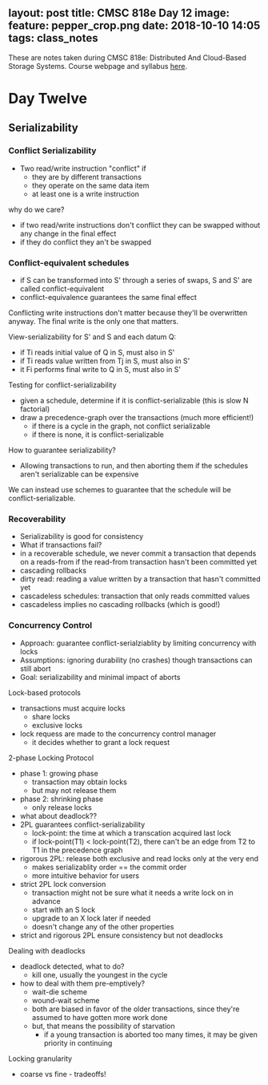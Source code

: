 layout: post
title:  CMSC 818e Day 12
image:
  feature: pepper_crop.png
date:   2018-10-10 14:05
tags:   class_notes
---

These are notes taken during CMSC 818e: Distributed And Cloud-Based Storage Systems. Course webpage and syllabus [here](http://triffid.cs.umd.edu/818/).

# Day Twelve

## Serializability

### Conflict Serializability
 - Two read/write instruction "conflict" if 
    - they are by different transactions
    - they operate on the same data item
    - at least one is a write instruction

why do we care?
 - if two read/write instructions don't conflict they can be swapped without any change in the final effect
 - if they do conflict they an't be swapped

### Conflict-equivalent schedules 
  - if S can be transformed into S' through a series of swaps, S and S' are called conflict-equivalent
  - conflict-equivalence guarantees the same final effect

Conflicting write instructions don't matter because they'll be overwritten anyway. The final write is the only one that matters.

View-serializability for S' and S and each datum Q:
 - if Ti reads initial value of Q in S, must also in S'
 - if Ti reads value written from Tj in S, must also in S' 
 - it Fi performs final write to Q in S, must also in S'

Testing for conflict-serializability
 - given a schedule, determine if it is conflict-serializable (this is slow N factorial)
 - draw a precedence-graph over the transactions (much more efficient!)
    - if there is a cycle in the graph, not conflict serializable
    - if there is none, it is conflict-serializable

How to guarantee serializability?
 - Allowing transactions to run, and then aborting them if the schedules aren't serializable can be expensive 

We can instead use schemes to guarantee that the schedule will be conflict-serializable.

### Recoverability 
 - Serializability is good for consistency
 - What if transactions fail?
 - in a recoverable schedule, we never commit a transaction that depends on a reads-from if the read-from transaction hasn't been committed yet
 - cascading rollbacks
 - dirty read: reading a value written by a transaction that hasn't committed yet
 - cascadeless schedules: transaction that only reads committed values
 - cascadeless implies no cascading rollbacks (which is good!)


 ### Concurrency Control

  - Approach: guarantee conflict-serialziablity by limiting concurrency with locks 
  - Assumptions: ignoring durability (no crashes) though transactions can still abort
  - Goal: serializability and minimal impact of aborts

Lock-based protocols
- transactions must acquire locks
    - share locks
    - exclusive locks
- lock requess are made to the concurrency control manager
    - it decides whether to grant a lock request

2-phase Locking Protocol
 - phase 1: growing phase
    - transaction may obtain locks
    - but may not release them 
 - phase 2: shrinking phase
    - only release locks
 - what about deadlock??
 - 2PL guarantees conflict-serializability
    - lock-point: the time at which a transcation acquired last lock
    - if lock-point(T1) < lock-point(T2), there can't be an edge from T2 to T1 in the precedence graph
 - rigorous 2PL: release both exclusive and read locks only at the very end
    - makes serializablity order == the commit order
    - more intuitive behavior for users 
 - strict 2PL lock conversion
    - transaction might not be sure what it needs a write lock on in advance
    - start with an S lock 
    - upgrade to an X lock later if needed 
    - doesn't change any of the other properties
 - strict and rigorous 2PL ensure consistency but not deadlocks

Dealing with deadlocks
 - deadlock detected, what to do?
    - kill one, usually the youngest in the cycle
 - how to deal with them pre-emptively? 
    - wait-die scheme
    - wound-wait scheme
    - both are biased in favor of the older transactions, since they're assumed to have gotten more work done
    - but, that means the possibility of starvation
        - if a young transaction is aborted too many times, it may be given priority in continuing

Locking granularity 
 - coarse vs fine - tradeoffs!

